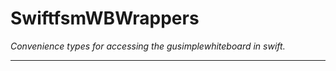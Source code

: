 SwiftfsmWBWrappers
===================
*Convenience types for accessing the gusimplewhiteboard in swift.*

---
